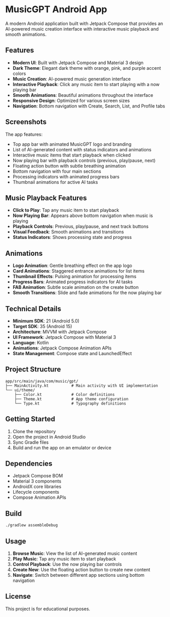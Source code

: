 # MusicGPT Android App

A modern Android application built with Jetpack Compose that provides an AI-powered music creation interface with interactive music playback and smooth animations.

## Features

- **Modern UI**: Built with Jetpack Compose and Material 3 design
- **Dark Theme**: Elegant dark theme with orange, pink, and purple accent colors
- **Music Creation**: AI-powered music generation interface
- **Interactive Playback**: Click any music item to start playing with a now playing bar
- **Smooth Animations**: Beautiful animations throughout the interface
- **Responsive Design**: Optimized for various screen sizes
- **Navigation**: Bottom navigation with Create, Search, List, and Profile tabs

## Screenshots

The app features:
- Top app bar with animated MusicGPT logo and branding
- List of AI-generated content with status indicators and animations
- Interactive music items that start playback when clicked
- Now playing bar with playback controls (previous, play/pause, next)
- Floating action button with subtle breathing animation
- Bottom navigation with four main sections
- Processing indicators with animated progress bars
- Thumbnail animations for active AI tasks

## Music Playback Features

- **Click to Play**: Tap any music item to start playback
- **Now Playing Bar**: Appears above bottom navigation when music is playing
- **Playback Controls**: Previous, play/pause, and next track buttons
- **Visual Feedback**: Smooth animations and transitions
- **Status Indicators**: Shows processing state and progress

## Animations

- **Logo Animation**: Gentle breathing effect on the app logo
- **Card Animations**: Staggered entrance animations for list items
- **Thumbnail Effects**: Pulsing animation for processing items
- **Progress Bars**: Animated progress indicators for AI tasks
- **FAB Animation**: Subtle scale animation on the create button
- **Smooth Transitions**: Slide and fade animations for the now playing bar

## Technical Details

- **Minimum SDK**: 21 (Android 5.0)
- **Target SDK**: 35 (Android 15)
- **Architecture**: MVVM with Jetpack Compose
- **UI Framework**: Jetpack Compose with Material 3
- **Language**: Kotlin
- **Animations**: Jetpack Compose Animation APIs
- **State Management**: Compose state and LaunchedEffect

## Project Structure

```
app/src/main/java/com/music/gpt/
├── MainActivity.kt          # Main activity with UI implementation
└── ui/theme/
    ├── Color.kt             # Color definitions
    ├── Theme.kt             # App theme configuration
    └── Type.kt              # Typography definitions
```

## Getting Started

1. Clone the repository
2. Open the project in Android Studio
3. Sync Gradle files
4. Build and run the app on an emulator or device

## Dependencies

- Jetpack Compose BOM
- Material 3 components
- AndroidX core libraries
- Lifecycle components
- Compose Animation APIs

## Build

```bash
./gradlew assembleDebug
```

## Usage

1. **Browse Music**: View the list of AI-generated music content
2. **Play Music**: Tap any music item to start playback
3. **Control Playback**: Use the now playing bar controls
4. **Create New**: Use the floating action button to create new content
5. **Navigate**: Switch between different app sections using bottom navigation

## License

This project is for educational purposes.
